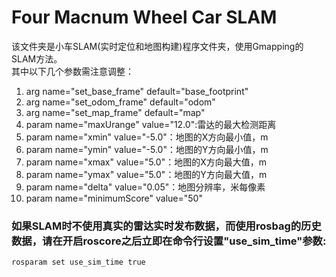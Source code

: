 # Four Macnum Wheel Car SLAM     
该文件夹是小车SLAM(实时定位和地图构建)程序文件夹，使用Gmapping的SLAM方法。    
其中以下几个参数需注意调整：   

1. arg name="set_base_frame" default="base_footprint"    
2. arg name="set_odom_frame" default="odom"    
3. arg name="set_map_frame"  default="map"    
4. param name="maxUrange" value="12.0":雷达的最大检测距离   
5. param name="xmin" value="-5.0"：地图的X方向最小值，m   
6. param name="ymin" value="-5.0"：地图的Y方向最小值，m   
7. param name="xmax" value="5.0"：地图的X方向最大值，m   
8. param name="ymax" value="5.0"：地图的Y方向最大值，m   
9. param name="delta" value="0.05"：地图分辨率，米每像素    
10. param name="minimumScore" value="50"     
### 如果SLAM时不使用真实的雷达实时发布数据，而使用rosbag的历史数据，请在开启roscore之后立即在命令行设置"use_sim_time"参数:
```bash
rosparam set use_sim_time true
```   
